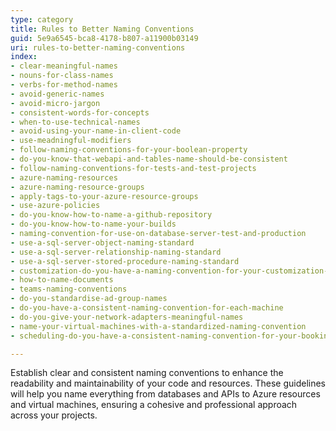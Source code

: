 ```yaml
---
type: category
title: Rules to Better Naming Conventions
guid: 5e9a6545-bca8-4178-b807-a11900b03149
uri: rules-to-better-naming-conventions
index:
- clear-meaningful-names
- nouns-for-class-names
- verbs-for-method-names
- avoid-generic-names
- avoid-micro-jargon
- consistent-words-for-concepts
- when-to-use-technical-names
- avoid-using-your-name-in-client-code
- use-meadningful-modifiers
- follow-naming-conventions-for-your-boolean-property
- do-you-know-that-webapi-and-tables-name-should-be-consistent
- follow-naming-conventions-for-tests-and-test-projects
- azure-naming-resources
- azure-naming-resource-groups
- apply-tags-to-your-azure-resource-groups
- use-azure-policies
- do-you-know-how-to-name-a-github-repository
- do-you-know-how-to-name-your-builds
- naming-convention-for-use-on-database-server-test-and-production
- use-a-sql-server-object-naming-standard
- use-a-sql-server-relationship-naming-standard
- use-a-sql-server-stored-procedure-naming-standard
- customization-do-you-have-a-naming-convention-for-your-customization-back-up-crm-4-only
- how-to-name-documents
- teams-naming-conventions
- do-you-standardise-ad-group-names
- do-you-have-a-consistent-naming-convention-for-each-machine
- do-you-give-your-network-adapters-meaningful-names
- name-your-virtual-machines-with-a-standardized-naming-convention
- scheduling-do-you-have-a-consistent-naming-convention-for-your-bookings

---
```


Establish clear and consistent naming conventions to enhance the readability and maintainability of your code and resources. These guidelines will help you name everything from databases and APIs to Azure resources and virtual machines, ensuring a cohesive and professional approach across your projects.
